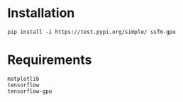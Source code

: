 # Installation

```
pip install -i https://test.pypi.org/simple/ ssfm-gpu
```

# Requirements
```
matplotlib
tensorflow
tensorflow-gpu
```
